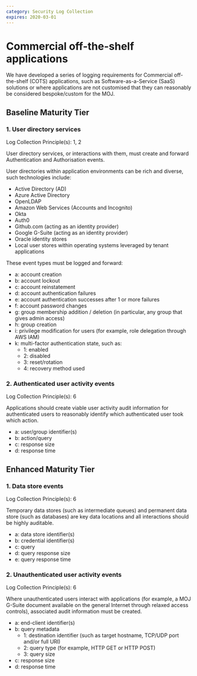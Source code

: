 ```yaml
---
category: Security Log Collection
expires: 2020-03-01
---
```


# Commercial off-the-shelf applications

We have developed a series of logging requirements for Commercial off-the-shelf (COTS) applications, such as Software-as-a-Service (SaaS) solutions or where applications are not customised that they can reasonably be considered bespoke/custom for the MOJ.

## Baseline Maturity Tier

### 1. User directory services
Log Collection Principle(s): 1, 2

User directory services, or interactions with them, must create and forward Authentication and Authorisation events.

User directories within application environments can be rich and diverse, such technologies include:
* Active Directory (AD)
* Azure Active Directory
* OpenLDAP
* Amazon Web Services (Accounts and Incognito)
* Okta
* Auth0
* Github.com (acting as an identity provider)
* Google G-Suite (acting as an identity provider)
* Oracle identity stores
* Local user stores within operating systems leveraged by tenant applications

These event types must be logged and forward:
* a: account creation
* b: account lockout
* c: account reinstatement
* d: account authentication failures
* e: account authentication successes after 1 or more failures
* f: account password changes
* g: group membership addition / deletion (in particular, any group that gives admin access)
* h: group creation
* i: privilege modification for users (for example, role delegation through AWS IAM)
* k: multi-factor authentication state, such as:
    * 1: enabled
    * 2: disabled
    * 3: reset/rotation
    * 4: recovery method used

### 2. Authenticated user activity events
Log Collection Principle(s): 6

Applications should create viable user activity audit information for authenticated users to reasonably identify which authenticated user took which action.

* a: user/group identifier(s)
* b: action/query
* c: response size
* d: response time

## Enhanced Maturity Tier

### 1. Data store events
Log Collection Principle(s): 6

Temporary data stores (such as intermediate queues) and permanent data store (such as databases) are key data locations and all interactions should be highly auditable.

* a: data store identifier(s)
* b: credential identifier(s)
* c: query
* d: query response size
* e: query response time

### 2. Unauthenticated user activity events
Log Collection Principle(s): 6

Where unauthenticated users interact with applications (for example, a MOJ G-Suite document available on the general Internet through relaxed access controls), associated audit information must be created.

* a: end-client identifier(s)
* b: query metadata
    * 1: destination identifier (such as target hostname, TCP/UDP port and/or full URI)
    * 2: query type (for example, HTTP GET or HTTP POST)
    * 3: query size
* c: response size
* d: response time
